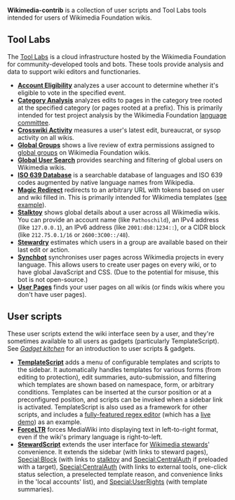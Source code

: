 **Wikimedia-contrib** is a collection of user scripts and Tool Labs tools intended for users of Wikimedia Foundation wikis.

## Tool Labs

The [Tool Labs](https://tools.wmflabs.org/) is a cloud infrastructure hosted by the Wikimedia Foundation for community-developed tools and bots. These tools provide analysis and data to support wiki editors and functionaries.

* **[Account Eligibility](https://tools.wmflabs.org/meta/accounteligibility/)** analyzes a user account to determine whether it's eligible to vote in the specified event.
* **[Category Analysis](https://tools.wmflabs.org/meta/catanalysis/)** analyzes edits to pages in the category tree rooted at the specified category (or pages rooted at a prefix). This is primarily intended for test project analysis by the Wikimedia Foundation [language committee](https://meta.wikimedia.org/wiki/Language_committee).
* **[Crosswiki Activity](https://tools.wmflabs.org/meta/crossactivity/)** measures a user's latest edit, bureaucrat, or sysop activity on all wikis.
* **[Global Groups](https://tools.wmflabs.org/meta/globalgroups/)** shows a live review of extra permissions assigned to [global groups](https://meta.wikimedia.org/wiki/Steward_handbook#Globally_and_wiki_sets) on Wikimedia Foundation wikis.
* **[Global User Search](https://tools.wmflabs.org/meta/gusersearch/)** provides searching and filtering of global users on Wikimedia wikis.
* **[ISO 639 Database](https://tools.wmflabs.org/meta/iso639db/)** is a searchable database of languages and ISO 639 codes augmented by native language names from Wikipedia.
* **[Magic Redirect](https://tools.wmflabs.org/meta/magicredirect/)** redirects to an arbitrary URL with tokens based on user and wiki filled in. This is primarily intended for Wikimedia templates ([see example](https://tools.wmflabs.org/meta/magicredirect/?url=//{wiki.domain}/wiki/Special:UserRights/{user.name}@{wiki.name}&wiki=metawiki&user=Pathoschild)).
* **[Stalktoy](https://tools.wmflabs.org/meta/stalktoy/)** shows global details about a user across all Wikimedia wikis. You can provide an account name (like `Pathoschild`), an IPv4 address (like `127.0.0.1`), an IPv6 address (like `2001:db8:1234::`), or a CIDR block (like `212.75.0.1/16` or `2600:3C00::/48`).
* **[Stewardry](https://tools.wmflabs.org/meta/stewardry/)** estimates which users in a group are available based on their last edit or action.
* **[Synchbot](https://meta.wikimedia.org/wiki/User:Pathoschild/Scripts/Synchbot)** synchronises user pages across Wikimedia projects in every language. This allows users to create user pages on every wiki, or to have global JavaScript and CSS. (Due to the potential for misuse, this bot is not open-source.)
* **[User Pages](https://tools.wmflabs.org/meta/userpages/)** finds your user pages on all wikis (or finds wikis where you don't have user pages).

## User scripts

These user scripts extend the wiki interface seen by a user, and they're sometimes available to all users as gadgets (particularly TemplateScript). See _[Gadget kitchen](https://www.mediawiki.org/wiki/Gadget_kitchen)_ for an introduction to user scripts & gadgets.

* **[TemplateScript](https://meta.wikimedia.org/wiki/User:Pathoschild/Scripts/TemplateScript)** adds a menu of configurable templates and scripts to the sidebar. It automatically handles templates for various forms (from editing to protection), edit summaries, auto-submission, and filtering which templates are shown based on namespace, form, or arbitrary conditions. Templates can be inserted at the cursor position or at a preconfigured position, and scripts can be invoked when a sidebar link is activated. TemplateScript is also used as a framework for other scripts, and includes a [fully-featured regex editor](https://meta.wikimedia.org/wiki/User:Pathoschild/Scripts/TemplateScript#Regex_editor) (which has a [live demo](https://toolserver.org/~pathoschild/regextoy/)) as an example.
* **[ForceLTR](https://meta.wikimedia.org/wiki/User:Pathoschild/Scripts/Force_ltr)** forces MediaWiki into displaying text in left-to-right format, even if the wiki's primary language is right-to-left.
* **[StewardScript](https://meta.wikimedia.org/wiki/User:Pathoschild/Scripts/StewardScript)** extends the user interface for [Wikimedia stewards](https://meta.wikimedia.org/wiki/Stewards)' convenience. It extends the sidebar (with links to steward pages), [Special:Block](https://meta.wikimedia.org/wiki/Special:Block) (with links to [stalktoy](https://toolserver.org/~pathoschild/stalktoy/) and [Special:CentralAuth](https://meta.wikimedia.org/wiki/Special:CentralAuth) if preloaded with a target), [Special:CentralAuth](https://meta.wikimedia.org/wiki/Special:CentralAuth) (with links to external tools, one-click status selection, a preselected template reason, and convenience links in the 'local accounts' list), and [Special:UserRights](https://meta.wikimedia.org/wiki/Special:UserRights) (with template summaries).